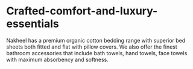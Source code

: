 # Crafted-comfort-and-luxury-essentials
Nakheel has a premium organic cotton bedding range with superior bed sheets both fitted and flat with pillow covers. We also offer the finest bathroom accessories that include bath towels, hand towels, face towels with maximum absorbency and softness.
